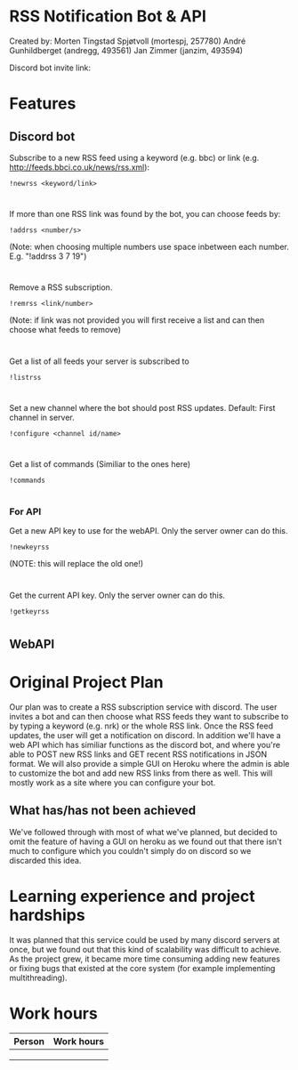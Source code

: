 # RSS Notification Bot & API

Created by: 
Morten Tingstad Spjøtvoll	(mortespj, 257780)
André Gunhildberget (andregg, 493561)
Jan Zimmer (janzim, 493594)

Discord bot invite link:

# Features 
## Discord bot

Subscribe to a new RSS feed using a keyword (e.g. bbc) or link (e.g. http://feeds.bbci.co.uk/news/rss.xml):
```
!newrss <keyword/link>
```
#

If more than one RSS link was found by the bot, you can choose feeds by:
```
!addrss <number/s>
```
(Note: when choosing multiple numbers use space inbetween each number. E.g. "!addrss 3 7 19")
#

Remove a RSS subscription.
```
!remrss <link/number>
```
(Note: if link was not provided you will first receive a list and can then choose what feeds to remove)
#

Get a list of all feeds your server is subscribed to
```
!listrss
```
#

Set a new channel where the bot should post RSS updates. Default: First channel in server.
```
!configure <channel id/name>
```
#

Get a list of commands (Similiar to the ones here)
```
!commands
```
#

### For API

Get a new API key to use for the webAPI. Only the server owner can do this.
```
!newkeyrss
```
(NOTE: this will replace the old one!)
#

Get the current API key. Only the server owner can do this.
```
!getkeyrss
```
#

## WebAPI

# Original Project Plan

Our plan was to create a RSS subscription service with discord. The user invites a bot and can then choose what RSS feeds they want to subscribe to by typing a keyword (e.g. nrk) or the whole RSS link. Once the RSS feed updates, the user will get a notification on discord. In addition we'll have a web API which has similiar functions as the discord bot, and where you're able to POST new RSS links and GET recent RSS notifications in JSON format. We will also provide a simple GUI on Heroku where the admin is able to customize the bot and add new RSS links from there as well. This will mostly work as a site where you can configure your bot.

## What has/has not been achieved

We've followed through with most of what we've planned, but decided to omit the feature of having a GUI on heroku as we found out that there isn't much to configure which you couldn't simply do on discord so we discarded this idea.

# Learning experience and project hardships 

It was planned that this service could be used by many discord servers at once, but we found out that this kind of scalability was difficult to achieve. As the project grew, it became more time consuming adding new features or fixing bugs that existed at the core system (for example implementing multithreading). 

# Work hours


| Person        | Work hours    |
| ------------- |:-------------:|
|               |               |
|               |               |
|               |               |


